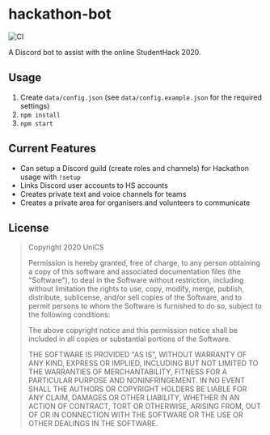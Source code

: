 # hackathon-bot

![CI](https://github.com/amishshah/hackathon-bot/workflows/CI/badge.svg)

A Discord bot to assist with the online StudentHack 2020.

## Usage

1. Create `data/config.json` (see `data/config.example.json` for the required settings)
2. `npm install`
3. `npm start`

## Current Features

- Can setup a Discord guild (create roles and channels) for Hackathon usage with `!setup`
- Links Discord user accounts to HS accounts
- Creates private text and voice channels for teams
- Creates a private area for organisers and volunteers to communicate

## License

> Copyright 2020 UniCS
> 
> Permission is hereby granted, free of charge, to any person obtaining a copy of this software and associated documentation files (the "Software"), to deal in the Software without restriction, including without limitation the rights to use, copy, modify, merge, publish, distribute, sublicense, and/or sell copies of the Software, and to permit persons to whom the Software is furnished to do so, subject to the following conditions:
> 
> The above copyright notice and this permission notice shall be included in all copies or substantial portions of the Software.
> 
> THE SOFTWARE IS PROVIDED "AS IS", WITHOUT WARRANTY OF ANY KIND, EXPRESS OR IMPLIED, INCLUDING BUT NOT LIMITED TO THE WARRANTIES OF MERCHANTABILITY, FITNESS FOR A PARTICULAR PURPOSE AND NONINFRINGEMENT. IN NO EVENT SHALL THE AUTHORS OR COPYRIGHT HOLDERS BE LIABLE FOR ANY CLAIM, DAMAGES OR OTHER LIABILITY, WHETHER IN AN ACTION OF CONTRACT, TORT OR OTHERWISE, ARISING FROM, OUT OF OR IN CONNECTION WITH THE SOFTWARE OR THE USE OR OTHER DEALINGS IN THE SOFTWARE.
